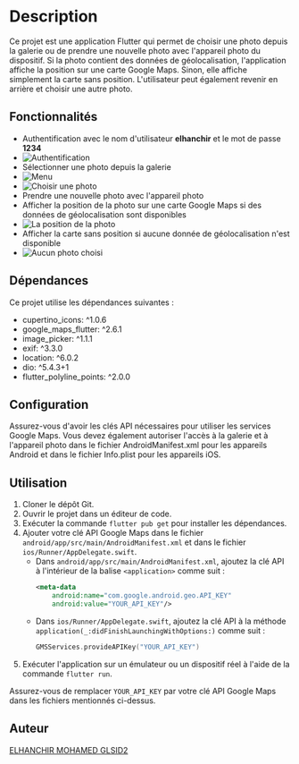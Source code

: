 # Description

Ce projet est une application Flutter qui permet de choisir une photo depuis la galerie ou de prendre une nouvelle photo avec l'appareil photo du dispositif. Si la photo contient des données de géolocalisation, l'application affiche la position sur une carte Google Maps. Sinon, elle affiche simplement la carte sans position. L'utilisateur peut également revenir en arrière et choisir une autre photo.

## Fonctionnalités

- Authentification avec le nom d'utilisateur **elhanchir** et le mot de passe **1234**
-  ![Authentification](images/authentification.png)
- Sélectionner une photo depuis la galerie
- ![Menu](images/menu.png)
- ![Choisir une photo](images/menu.png)
- Prendre une nouvelle photo avec l'appareil photo
- Afficher la position de la photo sur une carte Google Maps si des données de géolocalisation sont disponibles
- ![La position de la photo](images/img_1.png)
- Afficher la carte sans position si aucune donnée de géolocalisation n'est disponible
- ![Aucun photo choisi](images/img_2.png)

## Dépendances

Ce projet utilise les dépendances suivantes :
- cupertino_icons: ^1.0.6
- google_maps_flutter: ^2.6.1
- image_picker: ^1.1.1
- exif: ^3.3.0
- location: ^6.0.2
- dio: ^5.4.3+1
- flutter_polyline_points: ^2.0.0

## Configuration

Assurez-vous d'avoir les clés API nécessaires pour utiliser les services Google Maps.
Vous devez également autoriser l'accès à la galerie et à l'appareil photo dans
le fichier AndroidManifest.xml pour les appareils Android et dans le fichier 
Info.plist pour les appareils iOS.


## Utilisation

1. Cloner le dépôt Git.
2. Ouvrir le projet dans un éditeur de code.
3. Exécuter la commande `flutter pub get` pour installer les dépendances.
4. Ajouter votre clé API Google Maps dans le fichier `android/app/src/main/AndroidManifest.xml` et dans le fichier `ios/Runner/AppDelegate.swift`.
   - Dans `android/app/src/main/AndroidManifest.xml`, ajoutez la clé API à l'intérieur de la balise `<application>` comme suit :
     ```xml
     <meta-data
         android:name="com.google.android.geo.API_KEY"
         android:value="YOUR_API_KEY"/>
     ```
   - Dans `ios/Runner/AppDelegate.swift`, ajoutez la clé API à la méthode `application(_:didFinishLaunchingWithOptions:)` comme suit :
     ```swift
     GMSServices.provideAPIKey("YOUR_API_KEY")
     ```
5. Exécuter l'application sur un émulateur ou un dispositif réel à l'aide de la commande `flutter run`.

Assurez-vous de remplacer `YOUR_API_KEY` par votre clé API Google Maps dans les fichiers mentionnés ci-dessus.

## Auteur

[ELHANCHIR MOHAMED GLSID2](https://github.com/MohamedElhanchir)